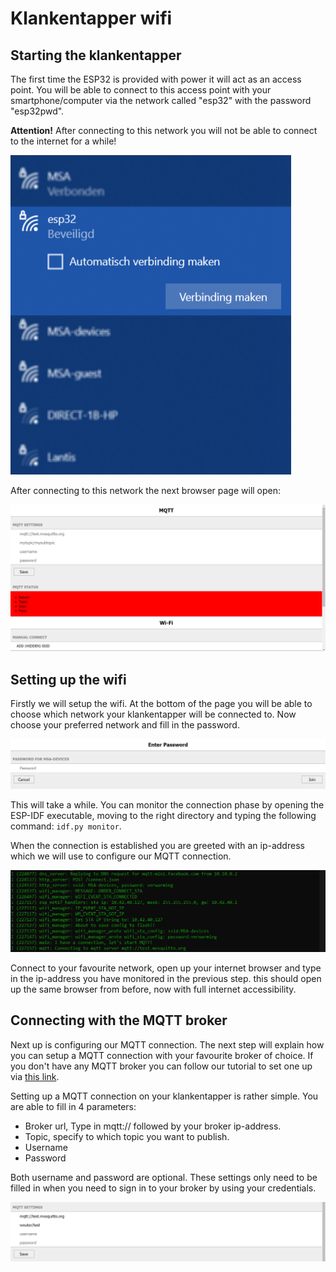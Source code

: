 # Klankentapper wifi

## Starting the klankentapper

The first time the ESP32 is provided with power it will act as an access point. You will be able to connect to this access point with your smartphone/computer via the network called "esp32" with the password "esp32pwd".

**Attention!** After connecting to this network you will not be able to connect to the internet for a while!

![Access point](/documentation/imgs/wifi_access_point.png)

After connecting to this network the next browser page will open:

![Browser page](/documentation/imgs/wifi_browser.png)

## Setting up the wifi

Firstly we will setup the wifi. At the bottom of the page you will be able to choose which network your klankentapper will be connected to. Now choose your preferred network and fill in the password.

![Wifi password](/documentation/imgs/wifi_password.png)

This will take a while. You can monitor the connection phase by opening the ESP-IDF executable, moving to the right directory and typing the following command: `idf.py monitor`.

When the connection is established you are greeted with an ip-address which we will use to configure our MQTT connection.

![Connected](/documentation/imgs/wifi_connection.png)

Connect to your favourite network, open up your internet browser and type in the ip-address you have monitored in the previous step. this should open up the same browser from before, now with full internet accessibility.

## Connecting with the MQTT broker

Next up is configuring our MQTT connection. The next step will explain how you can setup a MQTT connection with your favourite broker of choice. If you don't have any MQTT broker you can follow our tutorial to set one up via [this link](/documentation/mqtt.md).

Setting up a MQTT connection on your klankentapper is rather simple. You are able to fill in 4 parameters:

- Broker url, Type in mqtt:// followed by your broker ip-address.
- Topic, specify to which topic you want to publish.
- Username
- Password

Both username and password are optional. These settings only need to be filled in when you need to sign in to your broker by using your credentials.

![MQTT settings](/documentation/imgs/mqtt_settings.png)